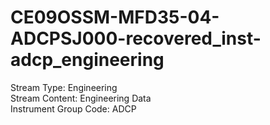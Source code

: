 # CE09OSSM-MFD35-04-ADCPSJ000-recovered_inst-adcp_engineering

Stream Type: Engineering<br>
Stream Content: Engineering Data<br>
Instrument Group Code: ADCP<br>
